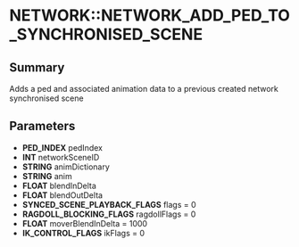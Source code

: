 # NETWORK::NETWORK_ADD_PED_TO_SYNCHRONISED_SCENE

## Summary
Adds a ped and associated animation data to a previous created network synchronised scene

## Parameters
* **PED_INDEX** pedIndex
* **INT** networkSceneID
* **STRING** animDictionary
* **STRING** anim
* **FLOAT** blendInDelta
* **FLOAT** blendOutDelta
* **SYNCED_SCENE_PLAYBACK_FLAGS** flags = 0
* **RAGDOLL_BLOCKING_FLAGS** ragdollFlags = 0
* **FLOAT** moverBlendInDelta = 1000
* **IK_CONTROL_FLAGS** ikFlags = 0